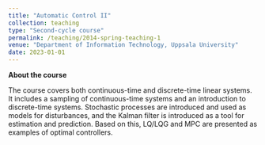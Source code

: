 ```yaml
---
title: "Automatic Control II"
collection: teaching
type: "Second-cycle course"
permalink: /teaching/2014-spring-teaching-1
venue: "Department of Information Technology, Uppsala University"
date: 2023-01-01
---
```


**About the course**

The course covers both continuous-time and discrete-time linear systems. It includes a sampling of continuous-time systems and an introduction to discrete-time systems. Stochastic processes are introduced and used as models for disturbances, and the Kalman filter is introduced as a tool for estimation and prediction. Based on this, LQ/LQG and MPC are presented as examples of optimal controllers.
